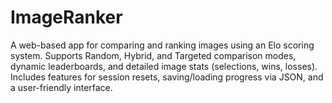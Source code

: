 # ImageRanker
A web-based app for comparing and ranking images using an Elo scoring system. Supports Random, Hybrid, and Targeted comparison modes, dynamic leaderboards, and detailed image stats (selections, wins, losses). Includes features for session resets, saving/loading progress via JSON, and a user-friendly interface.
